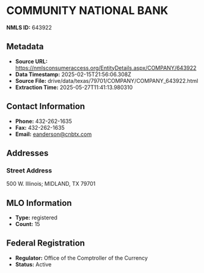 # COMMUNITY NATIONAL BANK

**NMLS ID:** 643922

## Metadata
- **Source URL:** https://nmlsconsumeraccess.org/EntityDetails.aspx/COMPANY/643922
- **Data Timestamp:** 2025-02-15T21:56:06.308Z
- **Source File:** drive/data/texas/79701/COMPANY/COMPANY_643922.html
- **Extraction Time:** 2025-05-27T11:41:13.980310

## Contact Information
- **Phone:** 432-262-1635
- **Fax:** 432-262-1635
- **Email:** eanderson@cnbtx.com

## Addresses
### Street Address
500 W. Illinois; MIDLAND, TX 79701

## MLO Information
- **Type:** registered
- **Count:** 15

## Federal Registration
- **Regulator:** Office of the Comptroller of the Currency
- **Status:** Active
